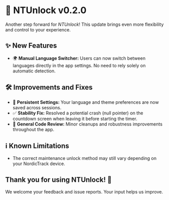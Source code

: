 # 🚀 NTUnlock v0.2.0

Another step forward for *NTUnlock*!
This update brings even more flexibility and control to your experience.

## ✨ New Features

- 🌍 **Manual Language Switcher:** Users can now switch between languages directly in the app settings. No need to rely solely on automatic detection.

## 🛠 Improvements and Fixes
- 💾 **Persistent Settings:** Your language and theme preferences are now saved across sessions.
- ✅ **Stability Fix:** Resolved a potential crash (null pointer) on the countdown screen when leaving it before starting the timer.
- 🧹 **General Code Review:** Minor cleanups and robustness improvements throughout the app.

## ℹ️ Known Limitations
- The correct maintenance unlock method may still vary depending on your NordicTrack device.

## Thank you for using NTUnlock! 🧰

We welcome your feedback and issue reports. Your input helps us improve.